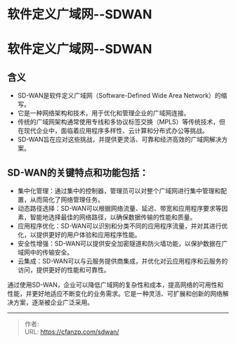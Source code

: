# 软件定义广域网--SDWAN


<!--more-->
# 软件定义广域网--SDWAN
## 含义
- SD-WAN是软件定义广域网（Software-Defined Wide Area Network）的缩写。
- 它是一种网络架构和技术，用于优化和管理企业的广域网连接。
- 传统的广域网架构通常使用专线和多协议标签交换（MPLS）等传统技术，但在现代企业中，面临着应用程序多样性、云计算和分布式办公等挑战。
- SD-WAN旨在应对这些挑战，并提供更灵活、可靠和经济高效的广域网解决方案。

## SD-WAN的关键特点和功能包括：
- 集中化管理：通过集中的控制器，管理员可以对整个广域网进行集中管理和配置，从而简化了网络管理任务。
- 动态路径选择：SD-WAN可以根据网络流量、延迟、带宽和应用程序要求等因素，智能地选择最佳的网络路径，以确保数据传输的性能和质量。
- 应用程序优化：SD-WAN可以识别和分类不同的应用程序流量，并对其进行优化，以提供更好的用户体验和应用程序性能。
- 安全性增强：SD-WAN可以提供安全加密隧道和防火墙功能，以保护数据在广域网中的传输安全。
- 云集成：SD-WAN可以与云服务提供商集成，并优化对云应用程序和云服务的访问，提供更好的性能和可靠性。

通过使用SD-WAN，企业可以降低广域网的复杂性和成本，提高网络的可用性和性能，并更好地适应不断变化的业务需求。它是一种灵活、可扩展和创新的网络解决方案，逐渐被企业广泛采用。


---

> 作者:   
> URL: https://cfanzp.com/sdwan/  

